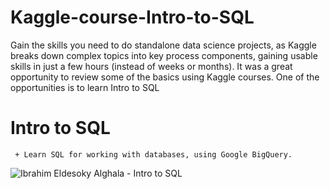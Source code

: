 # Kaggle-course-Intro-to-SQL

Gain the skills you need to do standalone data science projects, as Kaggle breaks down complex topics into key process components, 
gaining usable skills in just a few hours (instead of weeks or months).
It was a great opportunity to review some of the basics using Kaggle courses. One of the opportunities is to learn Intro to SQL

# Intro to SQL

     + Learn SQL for working with databases, using Google BigQuery.

![Ibrahim Eldesoky Alghala - Intro to SQL](https://user-images.githubusercontent.com/101582700/184181582-66ea102b-ed86-43ce-8b8b-aaf2c2a084b1.png)
